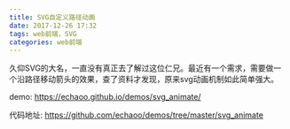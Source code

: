```yaml
---
title: SVG自定义路径动画
date: 2017-12-26 17:32
tags: web前端，SVG
categories: web前端
---
```


久仰SVG的大名，一直没有真正去了解过这位仁兄。最近有一个需求，需要做一个沿路径移动箭头的效果，查了资料才发现，原来svg动画机制如此简单强大。

demo: https://echaoo.github.io/demos/svg_animate/

代码地址: https://github.com/echaoo/demos/tree/master/svg_animate

